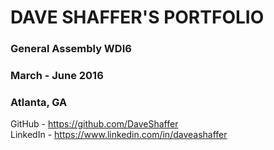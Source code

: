 # DAVE SHAFFER'S PORTFOLIO

### General Assembly WDI6
### March - June 2016
### Atlanta, GA

GitHub - https://github.com/DaveShaffer<br>
LinkedIn - https://www.linkedin.com/in/daveashaffer
